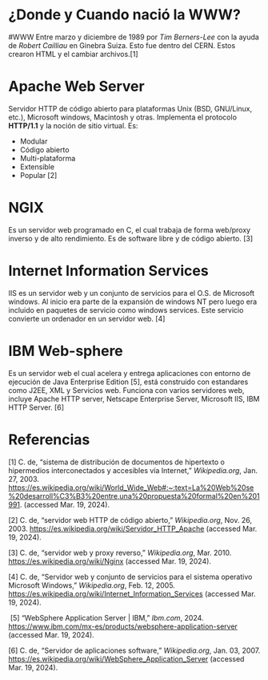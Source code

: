 # ¿Donde y Cuando nació la WWW?
#WWW Entre marzo y diciembre de 1989 por *Tim Berners-Lee* con la ayuda de *Robert Cailliau* en Ginebra Suiza.  Esto fue dentro del CERN. Estos crearon HTML y el cambiar archivos.[1]
# Apache Web Server
Servidor HTTP de código abierto para plataformas Unix (BSD, GNU/Linux, etc.), Microsoft windows, Macintosh y otras. Implementa el protocolo **HTTP/1.1** y la noción de sitio virtual.
Es:
- Modular
- Código abierto
- Multi-plataforma
- Extensible
- Popular
[2]
# NGIX
Es un servidor web programado en C, el cual trabaja de forma web/proxy inverso y de alto rendimiento. Es de software libre y de código abierto. [3]
# Internet Information Services
IIS es un servidor web y un conjunto de servicios para el O.S. de Microsoft windows.  Al inicio era parte de la expansión de windows NT pero luego era incluido en paquetes de servicio como windows services.
Este servicio convierte un ordenador en un servidor web. [4]
# IBM Web-sphere
Es un servidor web el cual acelera y entrega aplicaciones con entorno de ejecución de Java Enterprise Edition [5], está construido con estandares como J2EE, XML y Servicios web. Funciona con varios servidores web, incluye Apache HTTP server, Netscape Enterprise Server, Microsoft IIS, IBM HTTP Server. [6]
# Referencias
[1] C. de, “sistema de distribución de documentos de hipertexto o hipermedios interconectados y accesibles vía Internet,” _Wikipedia.org_, Jan. 27, 2003. https://es.wikipedia.org/wiki/World_Wide_Web#:~:text=La%20Web%20se%20desarroll%C3%B3%20entre,una%20propuesta%20formal%20en%201991. (accessed Mar. 19, 2024).

‌[2] C. de, “servidor web HTTP de código abierto,” _Wikipedia.org_, Nov. 26, 2003. https://es.wikipedia.org/wiki/Servidor_HTTP_Apache (accessed Mar. 19, 2024).

‌[3] C. de, “servidor web y proxy reverso,” _Wikipedia.org_, Mar. 2010. https://es.wikipedia.org/wiki/Nginx (accessed Mar. 19, 2024).

[4] C. de, “Servidor web y conjunto de servicios para el sistema operativo Microsoft Windows,” _Wikipedia.org_, Feb. 12, 2005. https://es.wikipedia.org/wiki/Internet_Information_Services (accessed Mar. 19, 2024).

‌
[5] “WebSphere Application Server | IBM,” _Ibm.com_, 2024. https://www.ibm.com/mx-es/products/websphere-application-server (accessed Mar. 19, 2024).

‌[6] C. de, “Servidor de aplicaciones software,” _Wikipedia.org_, Jan. 03, 2007. https://es.wikipedia.org/wiki/WebSphere_Application_Server (accessed Mar. 19, 2024).

‌